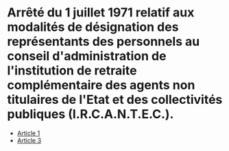 # Arrêté du 1 juillet 1971 relatif aux modalités de désignation des représentants des personnels au conseil d'administration de l'institution de retraite complémentaire des agents non titulaires de l'Etat et des collectivités publiques (I.R.C.A.N.T.E.C.).

- [Article 1](article-1.md)
- [Article 3](article-3.md)
